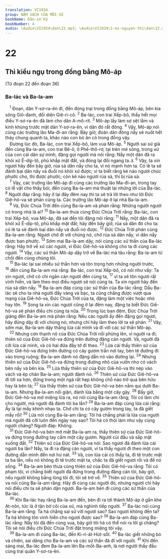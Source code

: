 ```yaml
---
translation: VI1934
group: NĂM SÁCH CỦA MÔI-SE
bookName: Dân-số Ký 
bookNumber: 4
audio: \Audio\VI1934\dan\22.mp3; \Audio\VI1934\1-ms-nguyen-thi\dan\22.mp3
---
```


<div class="title"><h1>22</h1><h2>Thì kiều ngụ trong đồng bằng Mô-áp</h2><p>(Từ đoạn 22 đến đoạn 36)</p><h3>Ba-lác và Ba-la-am</h3></div>
<span class="verse dan_22_1"> <sup>1</sup> Đoạn, dân Y-sơ-ra-ên đi, đến đóng trại trong đồng bằng Mô-áp, bên kia sông Giô-đanh, đối diện Giê-ri-cô. </span>
<span class="verse dan_22_2"><sup>2</sup> Ba-lác, con trai Xếp-bô, thấy hết mọi điều Y-sơ-ra-ên đã làm cho dân A-mô-rít. </span>
<span class="verse dan_22_3"><sup>3</sup> Mô-áp lấy làm sợ sệt lắm và kinh khủng trước mặt dân Y-sơ-ra-ên, vì dân đó rất đông. </span>
<span class="verse dan_22_4"><sup>4</sup> Vậy, Mô-áp nói cùng các trưởng lão Ma-đi-an rằng: Bây giờ, đoàn dân đông nầy sẽ nuốt hết thảy chung quanh ta, khác nào con bò ăn cỏ trong đồng vậy. <br/> Đương lúc đó, Ba-lác, con trai Xếp-bô, làm vua Mô-áp. </span>
<span class="verse dan_22_5"><sup>5</sup> Người sai sứ giả đến cùng Ba-la-am, con trai Bê-ô, ở Phê-thô-rơ, tại trên mé sông, trong xứ của con cái dân sự mình, đặng gọi người mà nói rằng: Nầy một dân đã ra khỏi xứ Ê-díp-tô, phủ khắp mặt đất, và đóng lại đối ngang ta.<a data-toggle="tooltip" data-placement="bottom" title="Dan 31:8; 2Phi 2:15-16 ">⚓</a></span>
<span class="verse dan_22_6"><sup>6</sup> Vậy, ta xin ngươi hãy đến bây giờ, rủa sả dân nầy cho ta, vì nó mạnh hơn ta. Có lẽ ta sẽ đánh bại dân nầy và đuổi nó khỏi xứ được; vì ta biết rằng kẻ nào ngươi chúc phước cho, thì được phước; còn kẻ nào ngươi rủa sả, thì bị rủa sả. <br/></span>
<span class="verse dan_22_7"> <sup>7</sup> Vậy, các trưởng lão Mô-áp đi cùng các trưởng lão Ma-đi-an, trong tay có lễ vật cho thầy bói, đến cùng Ba-la-am mà thuật lại những lời của Ba-lác. </span>
<span class="verse dan_22_8"><sup>8</sup> Người đáp rằng: hãy ở lại đây đêm nay thì ta sẽ trả lời theo như lời Đức Giê-hô-va sẽ phán cùng ta. Các trưởng lão Mô-áp ở lại nhà Ba-la-am. <br/></span>
<span class="verse dan_22_9"> <sup>9</sup> Vả, Đức Chúa Trời đến cùng Ba-la-am và phán rằng: Những người ngươi có trong nhà là ai? </span>
<span class="verse dan_22_10"><sup>10</sup> Ba-la-am thưa cùng Đức Chúa Trời rằng: Ba-lác, con trai Xếp-bô, vua Mô-áp, đã sai đến tôi đặng nói rằng: </span>
<span class="verse dan_22_11"><sup>11</sup> Nầy, một dân đã ra khỏi xứ Ê-díp-tô, phủ khắp mặt đất; hãy đến bây giờ, rủa sả dân đó cho ta: có lẽ ta sẽ đánh bại dân nầy và đuổi nó được. </span>
<span class="verse dan_22_12"><sup>12</sup> Đức Chúa Trời phán cùng Ba-la-am rằng: Ngươi chớ đi với chúng nó, chớ rủa sả dân nầy, vì dân nầy được ban phước. </span>
<span class="verse dan_22_13"><sup>13</sup> Sớm mai Ba-la-am dậy, nói cùng các sứ thần của Ba-lác rằng: Hãy trở về xứ các ngươi, vì Đức Giê-hô-va không cho ta đi cùng các ngươi. </span>
<span class="verse dan_22_14"><sup>14</sup> Vậy, các sứ thần Mô-áp dậy trở về Ba-lác mà tâu rằng: Ba-la-am từ chối đến cùng chúng tôi. <br/></span>
<span class="verse dan_22_15"> <sup>15</sup> Ba-lác lại sai nhiều sứ thần hơn và tôn trọng hơn những người trước, </span>
<span class="verse dan_22_16"><sup>16</sup> đến cùng Ba-la-am mà rằng: Ba-lác, con trai Xếp-bô, có nói như vầy: Ta xin ngươi, chớ có chi ngăn cản ngươi đến cùng ta, </span>
<span class="verse dan_22_17"><sup>17</sup> vì ta sẽ tôn ngươi rất vinh hiển, và làm theo mọi điều ngươi sẽ nói cùng ta. Ta xin ngươi hãy đến rủa sả dân nầy. </span>
<span class="verse dan_22_18"><sup>18</sup> Ba-la-am đáp cùng các sứ thần của Ba-lác rằng: Dầu Ba-lác sẽ cho ta nhà người đầy vàng và bạc, ta cũng chẳng được vượt qua mạng của Giê-hô-va, Đức Chúa Trời của ta, đặng làm một việc hoặc nhỏ hay lớn. </span>
<span class="verse dan_22_19"><sup>19</sup> Song ta xin các ngươi cũng ở lại đêm nay, đặng ta biết Đức Giê-hô-va sẽ phán điều chi cùng ta nữa. </span>
<span class="verse dan_22_20"><sup>20</sup> Trong lúc ban đêm, Đức Chúa Trời giáng đến Ba-la-am mà phán rằng: Nếu các người ấy đến đặng gọi ngươi, hãy đứng dậy đi với chúng nó; nhưng chỉ hãy làm theo lời ta sẽ phán. </span>
<span class="verse dan_22_21"><sup>21</sup> Vậy, sớm mai, Ba-la-am dậy thắng lừa cái mình và đi với các sứ thần Mô-áp. <br/></span>
<span class="verse dan_22_22"> <sup>22</sup> Nhưng cơn thạnh nộ của Đức Chúa Trời nổi phừng lên, vì người ra đi; thiên sứ của Đức Giê-hô-va đứng trên đường đặng cản người. Vả, người đã cỡi lừa cái mình, và có hai đứa đầy tớ đi theo. </span>
<span class="verse dan_22_23"><sup>23</sup> Lừa cái thấy thiên sứ của Đức Giê-hô-va đứng trên đường có cây gươm trần nơi tay, bèn tẽ đường đi vào trong ruộng; Ba-la-am đánh nó đặng dẫn nó vào đường lại. </span>
<span class="verse dan_22_24"><sup>24</sup> Nhưng thiên sứ của Đức Giê-hô-va đứng trong đường nhỏ của vườn nho có vách bên nầy và bên kia. </span>
<span class="verse dan_22_25"><sup>25</sup> Lừa thấy thiên sứ của Đức Giê-hô-va thì nép vào vách và ép chân Ba-la-am; người đánh nó. </span>
<span class="verse dan_22_26"><sup>26</sup> Thiên sứ của Đức Giê-hô-va đi tới xa hơn, đứng trong một ngả rất hẹp không chỗ nào trở qua bên hữu hay là bên tả; </span>
<span class="verse dan_22_27"><sup>27</sup> lừa thấy thiên sứ của Đức Giê-hô-va bèn nằm quị dưới Ba-la-am. Nhưng Ba-la-am nổi giận, đánh lừa bằng một cây gậy. </span>
<span class="verse dan_22_28"><sup>28</sup> Bấy giờ, Đức Giê-hô-va mở miệng lừa ra, nó nói cùng Ba-la-am rằng; Tôi có làm chi cho người, mà người đã đánh tôi ba lần? </span>
<span class="verse dan_22_29"><sup>29</sup> Ba-la-am đáp cùng lừa cái rằng: Ấy là tại mầy khinh nhạo ta. Chớ chi ta có cây gươm trong tay, ta đã giết mầy rồi! </span>
<span class="verse dan_22_30"><sup>30</sup> Lừa nói cùng Ba-la-am rằng: Tôi há chẳng phải là lừa của người mà người đã cỡi luôn đến ngày nay sao? Tôi há có thói làm như vậy cùng người chăng? Người đáp: Không. <br/></span>
<span class="verse dan_22_31"> <sup>31</sup> Đức Giê-hô-va bèn mở mắt Ba-la-am ra, thấy thiên sứ của Đức Giê-hô-va đứng trong đường tay cầm một cây gươm. Người cúi đầu và sấp mặt xuống đất. </span>
<span class="verse dan_22_32"><sup>32</sup> Thiên sứ của Đức Giê-hô-va nói: Sao ngươi đã đánh lừa cái ngươi ba lần? Nầy, ta đi ra đặng cản ngươi, vì ta thấy ngươi đi theo một con đường dẫn mình đến nơi hư nát. </span>
<span class="verse dan_22_33"><sup>33</sup> Vả, con lừa cái có thấy ta, đi tẽ trước mặt ta ba lần, nếu nó không đi tẽ trước mặt ta, chắc ta đã giết ngươi rồi và để nó sống. </span>
<span class="verse dan_22_34"><sup>34</sup> Ba-la-am bèn thưa cùng thiên sứ của Đức Giê-hô-va rằng: Tôi có phạm tội, vì chẳng biết người đã đứng trong đường đặng cản tôi, bây giờ, nếu người không bằng lòng tôi đi, tôi sẽ trở về. </span>
<span class="verse dan_22_35"><sup>35</sup> Thiên sứ của Đức Giê-hô-va nói cùng Ba-la-am rằng: Hãy đi cùng các người đó, nhưng ngươi chỉ hãy nói điều chi ta sẽ phán dặn ngươi. Ba-la-am bèn đi cùng các sứ thần của Ba-lác. <br/></span>
<span class="verse dan_22_36"> <sup>36</sup> Khi Ba-lác hay rằng Ba-la-am đến, bèn đi ra tới thành Mô-áp ở gần khe Ạt-nôn, tức là ở tận bờ cõi của xứ, mà nghinh tiếp người. </span>
<span class="verse dan_22_37"><sup>37</sup> Ba-lác nói cùng Ba-la-am rằng: Ta há chẳng sai sứ vời ngươi sao? Sao ngươi không đến ta? Ta há không tôn vinh hiển cho ngươi được sao? </span>
<span class="verse dan_22_38"><sup>38</sup> Ba-la-am đáp cùng Ba-lác rằng: Nầy tôi đã đến cùng vua, bây giờ tôi há có thể nói ra lời gì chăng? Tôi sẽ nói điều chi Đức Chúa Trời đặt trong miệng tôi vậy. <br/></span>
<span class="verse dan_22_39"> <sup>39</sup> Ba-la-am đi cùng Ba-lác, đến Ki-ri-át-Hút-sốt. </span>
<span class="verse dan_22_40"><sup>40</sup> Ba-lác giết những bò và chiên, sai dâng cho Ba-la-am và các sứ thần đã đi với người. </span>
<span class="verse dan_22_41"><sup>41</sup> Khi đến sáng mai, Ba-lác đem Ba-la-am lên Ba-mốt-Ba-anh, là nơi người thấy đầu cùng trại quân Y-sơ-ra-ên. <br/></span>
